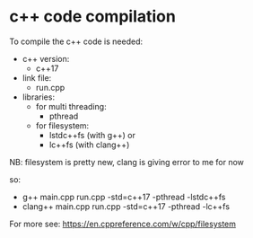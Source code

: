 # c++ code compilation
To compile the c++ code is needed:
* c++ version:
    + c++17
* link file:
    + run.cpp
* libraries:
    + for multi threading:
        + pthread
    + for filesystem:
        + lstdc++fs (with g++) or 
        + lc++fs (with clang++)

NB: filesystem is pretty new, clang is giving error to me for now

so:
* g++ main.cpp run.cpp -std=c++17 -pthread -lstdc++fs
* clang++ main.cpp run.cpp -std=c++17 -pthread -lc++fs

For more see:
https://en.cppreference.com/w/cpp/filesystem

